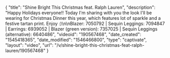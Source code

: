 {
    "title": "Shine Bright This Christmas feat. Ralph Lauren",
    "description": "Happy Holidays everyone!! Today I'm sharing with you the look I'll be wearing for Christmas Dinner this year, which features lot of sparkle and a festive tartan print. Enjoy :)\n\nBlazer: 7050792 | Sequin Leggings: 7094847 | Earrings: 6939052 | Blazer (green version): 7357025 | Sequin Leggings (alternative): 6640486",
    "videoid": "190567468",
    "date_created": "1545418365",
    "date_modified": "1546466800",
    "type": "captivate",
    "layout": "video",
    "url": "\/v\/shine-bright-this-christmas-feat-ralph-lauren\/190567468"
}